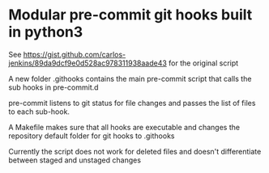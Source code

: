# Modular pre-commit git hooks built in python3

See https://gist.github.com/carlos-jenkins/89da9dcf9e0d528ac978311938aade43 for the original script

A new folder .githooks contains the main pre-commit script that calls the sub hooks in pre-commit.d

pre-commit listens to git status for file changes and passes the list of files to each sub-hook.

A Makefile makes sure that all hooks are executable and changes the repository default folder for git hooks to .githooks

Currently the script does not work for deleted files and doesn't differentiate between staged and unstaged changes
